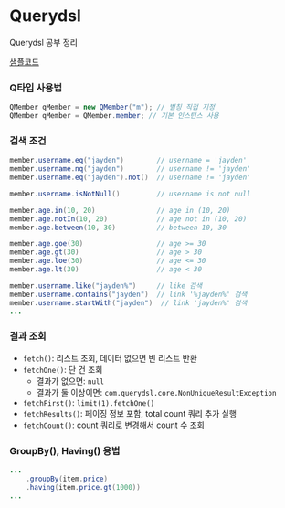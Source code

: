 # Querydsl
Querydsl 공부 정리

[샘플코드](src/test/java/study/querydsl/QuerydslBasicTest.java)

### Q타입 사용법
```java
QMember qMember = new QMember("m"); // 별칭 직접 지정
QMember qMember = QMember.member; // 기본 인스턴스 사용
```

### 검색 조건
```java
member.username.eq("jayden")        // username = 'jayden'
member.username.nq("jayden")        // username != 'jayden'
member.username.eq("jayden").not()  // username != 'jayden'

member.username.isNotNull()         // username is not null

member.age.in(10, 20)               // age in (10, 20)
member.age.notIn(10, 20)            // age not in (10, 20)
member.age.between(10, 30)          // between 10, 30

member.age.goe(30)                  // age >= 30
member.age.gt(30)                   // age > 30
member.age.loe(30)                  // age <= 30
member.age.lt(30)                   // age < 30

member.username.like("jayden%")     // like 검색
member.username.contains("jayden")  // link '%jayden%' 검색
member.username.startWith("jayden")  // link 'jayden%' 검색
...
```

### 결과 조회
- `fetch()`: 리스트 조회, 데이터 없으면 빈 리스트 반환
- `fetchOne()`: 단 건 조회
  - 결과가 없으면: `null`
  - 결과가 둘 이상이면: `com.querydsl.core.NonUniqueResultException`
- `fetchFirst()`: `limit(1).fetchOne()`
- `fetchResults()`: 페이징 정보 포함, total count 쿼리 추가 실행
- `fetchCount()`: count 쿼리로 변경해서 count 수 조회

### GroupBy(), Having() 용법
```java
...
    .groupBy(item.price)
    .having(item.price.gt(1000))
...
```